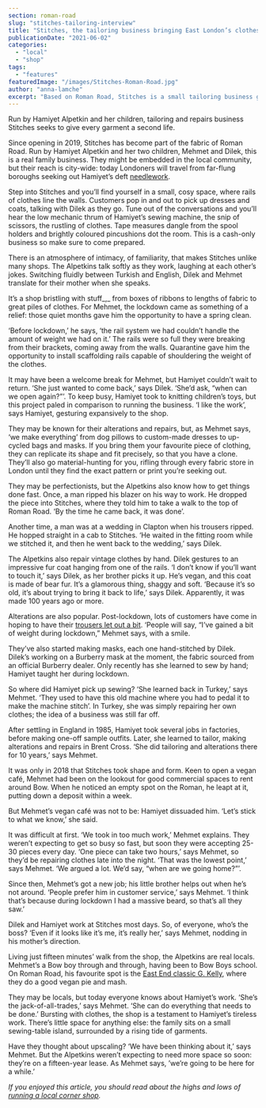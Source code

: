 ```yaml
---
section: roman-road
slug: "stitches-tailoring-interview"
title: "Stitches, the tailoring business bringing East London’s clothes back to life"
publicationDate: "2021-06-02"
categories: 
  - "local"
  - "shop"
tags: 
  - "features"
featuredImage: "/images/Stitches-Roman-Road.jpg"
author: "anna-lamche"
excerpt: "Based on Roman Road, Stitches is a small tailoring business gaining a big reputation for bringing East London’s clothes back to life."
---
```


Run by Hamiyet Alpetkin and her children, tailoring and repairs business Stitches seeks to give every garment a second life.

Since opening in 2019, Stitches has become part of the fabric of Roman Road. Run by Hamiyet Alpetkin and her two children, Mehmet and Dilek, this is a real family business. They might be embedded in the local community, but their reach is city-wide: today Londoners will travel from far-flung boroughs seeking out Hamiyet’s deft [needlework](https://romanroadlondon.com/secret-services-high-street/).

Step into Stitches and you’ll find yourself in a small, cosy space, where rails of clothes line the walls. Customers pop in and out to pick up dresses and coats, talking with Dilek as they go. Tune out of the conversations and you’ll hear the low mechanic thrum of Hamiyet’s sewing machine, the snip of scissors, the rustling of clothes. Tape measures dangle from the spool holders and brightly coloured pincushions dot the room. This is a cash-only business so make sure to come prepared.

There is an atmosphere of intimacy, of familiarity, that makes Stitches unlike many shops. The Alpetkins talk softly as they work, laughing at each other’s jokes. Switching fluidly between Turkish and English, Dilek and Mehmet translate for their mother when she speaks. 

It’s a shop bristling with stuff_,_ from boxes of ribbons to lengths of fabric to great piles of clothes. For Mehmet, the lockdown came as something of a relief: those quiet months gave him the opportunity to have a spring clean.

‘Before lockdown,’ he says, ‘the rail system we had couldn’t handle the amount of weight we had on it.’ The rails were so full they were breaking from their brackets, coming away from the walls. Quarantine gave him the opportunity to install scaffolding rails capable of shouldering the weight of the clothes.

It may have been a welcome break for Mehmet, but Hamiyet couldn’t wait to return. ‘She just wanted to come back,’ says Dilek. ‘She’d ask, “when can we open again?”’. To keep busy, Hamiyet took to knitting children’s toys, but this project paled in comparison to running the business. ‘I like the work’, says Hamiyet, gesturing expansively to the shop.

They may be known for their alterations and repairs, but, as Mehmet says, ‘we make everything’ from dog pillows to custom-made dresses to up-cycled bags and masks. If you bring them your favourite piece of clothing, they can replicate its shape and fit precisely, so that you have a clone. They’ll also go material-hunting for you, rifling through every fabric store in London until they find the exact pattern or print you’re seeking out. 

They may be perfectionists, but the Alpetkins also know how to get things done fast. Once, a man ripped his blazer on his way to work. He dropped the piece into Stitches, where they told him to take a walk to the top of Roman Road. ‘By the time he came back, it was done’.  

Another time, a man was at a wedding in Clapton when his trousers ripped. He hopped straight in a cab to Stitches. ‘He waited in the fitting room while we stitched it, and then he went back to the wedding,’ says Dilek.

The Alpetkins also repair vintage clothes by hand. Dilek gestures to an impressive fur coat hanging from one of the rails. ‘I don’t know if you’ll want to touch it,’ says Dilek, as her brother picks it up. He’s vegan, and this coat is made of bear fur. It’s a glamorous thing, shaggy and soft. ‘Because it’s so old, it’s about trying to bring it back to life,’ says Dilek. Apparently, it was made 100 years ago or more.

Alterations are also popular. Post-lockdown, lots of customers have come in hoping to have their [trousers let out a bit](https://www.theguardian.com/commentisfree/2021/apr/05/a-year-of-emotional-eating-dont-feel-guilty-we-need-comfort-not-ketosis). ‘People will say, “I’ve gained a bit of weight during lockdown,” Mehmet says, with a smile. 

They’ve also started making masks, each one hand-stitched by Dilek. Dilek’s working on a Burberry mask at the moment, the fabric sourced from an official Burberry dealer. Only recently has she learned to sew by hand; Hamiyet taught her during lockdown. 

So where did Hamiyet pick up sewing? ‘She learned back in Turkey,’ says Mehmet. ‘They used to have this old machine where you had to pedal it to make the machine stitch’. In Turkey, she was simply repairing her own clothes; the idea of a business was still far off. 

After settling in England in 1985, Hamiyet took several jobs in factories, before making one-off sample outfits. Later, she learned to tailor, making alterations and repairs in Brent Cross. ‘She did tailoring and alterations there for 10 years,’ says Mehmet. 

It was only in 2018 that Stitches took shape and form. Keen to open a vegan café, Mehmet had been on the lookout for good commercial spaces to rent around Bow. When he noticed an empty spot on the Roman, he leapt at it, putting down a deposit within a week. 

But Mehmet’s vegan café was not to be: Hamiyet dissuaded him. ‘Let’s stick to what we know,’ she said.

It was difficult at first. ‘We took in too much work,’ Mehmet explains. They weren’t expecting to get so busy so fast, but soon they were accepting 25-30 pieces every day. ‘One piece can take two hours,’ says Mehmet, so they’d be repairing clothes late into the night. ‘That was the lowest point,’ says Mehmet. ‘We argued a lot. We’d say, “when are we going home?”’. 

Since then, Mehmet’s got a new job; his little brother helps out when he’s not around. ‘People prefer him in customer service,’ says Mehmet. ‘I think that’s because during lockdown I had a massive beard, so that’s all they saw.’ 

Dilek and Hamiyet work at Stitches most days. So, of everyone, who’s the boss? ‘Even if it looks like it’s me, it’s really her,’ says Mehmet, nodding in his mother’s direction. 

Living just fifteen minutes’ walk from the shop, the Alpetkins are real locals. Mehmet’s a Bow boy through and through, having been to Bow Boys school. On Roman Road, his favourite spot is the [East End classic G. Kelly](https://romanroadlondon.com/g-kelly-pie-mash-shop-working-class-food/), where they do a good vegan pie and mash. 

They may be locals, but today everyone knows about Hamiyet’s work. ‘She’s the jack-of-all-trades,’ says Mehmet. ‘She can do everything that needs to be done.’ Bursting with clothes, the shop is a testament to Hamiyet’s tireless work. There’s little space for anything else: the family sits on a small sewing-table island, surrounded by a rising tide of garments. 

Have they thought about upscaling? ‘We have been thinking about it,’ says Mehmet. But the Alpetkins weren’t expecting to need more space so soon: they’re on a fifteen-year lease. As Mehmet says, ’we’re going to be here for a while.’

_If you enjoyed this article, you should read about the highs and lows of [running a local corner shop](https://romanroadlondon.com/parnell-mini-market-mohammed-huq/)._

